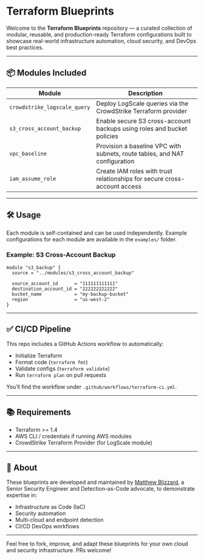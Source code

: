 # Terraform Blueprints

Welcome to the **Terraform Blueprints** repository — a curated collection of modular, reusable, and production-ready Terraform configurations built to showcase real-world infrastructure automation, cloud security, and DevOps best practices.

---

## 📦 Modules Included

| Module                       | Description                                                                 |
|-----------------------------|-----------------------------------------------------------------------------|
| `crowdstrike_logscale_query` | Deploy LogScale queries via the CrowdStrike Terraform provider              |
| `s3_cross_account_backup`   | Enable secure S3 cross-account backups using roles and bucket policies      |
| `vpc_baseline`              | Provision a baseline VPC with subnets, route tables, and NAT configuration |
| `iam_assume_role`           | Create IAM roles with trust relationships for secure cross-account access   |

---

## 🛠 Usage

Each module is self-contained and can be used independently. Example configurations for each module are available in the `examples/` folder.

### Example: S3 Cross-Account Backup
```hcl
module "s3_backup" {
  source = "../modules/s3_cross_account_backup"

  source_account_id      = "111111111111"
  destination_account_id = "222222222222"
  bucket_name            = "my-backup-bucket"
  region                 = "us-west-2"
}
```

---

## ✅ CI/CD Pipeline

This repo includes a GitHub Actions workflow to automatically:
- Initialize Terraform
- Format code (`terraform fmt`)
- Validate configs (`terraform validate`)
- Run `terraform plan` on pull requests

You’ll find the workflow under `.github/workflows/terraform-ci.yml`.

---

## 📚 Requirements

- Terraform >= 1.4
- AWS CLI / credentials if running AWS modules
- CrowdStrike Terraform Provider (for LogScale module)

---

## 🧠 About

These blueprints are developed and maintained by [Matthew Blizzard](https://github.com/blizzardinfosec), a Senior Security Engineer and Detection-as-Code advocate, to demonstrate expertise in:

- Infrastructure as Code (IaC)
- Security automation
- Multi-cloud and endpoint detection
- CI/CD DevOps workflows

---

Feel free to fork, improve, and adapt these blueprints for your own cloud and security infrastructure. PRs welcome!
